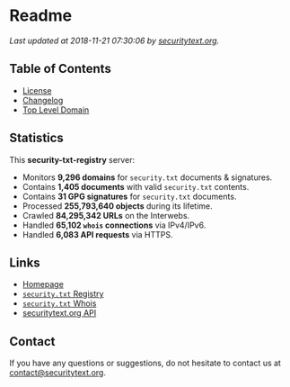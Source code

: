 # Readme

_Last updated at 2018-11-21 07:30:06 by [securitytext.org](https://securitytext.org)._

## Table of Contents

* [License](LICENSE.md)
* [Changelog](CHANGELOG.md)
* [Top Level Domain](TLD.md)

## Statistics

This **security-txt-registry** server:

* Monitors **9,296 domains** for `security.txt` documents & signatures.
* Contains **1,405 documents** with valid `security.txt` contents.
* Contains **31 GPG signatures** for `security.txt` documents.
* Processed **255,793,640 objects** during its lifetime.
* Crawled **84,295,342 URLs** on the Interwebs.
* Handled **65,102 `whois` connections** via IPv4/IPv6.
* Handled **6,083 API requests** via HTTPS.

## Links

* [Homepage](https://securitytext.org)
* [`security.txt` Registry](https://registry.securitytext.org)
* [`security.txt` Whois](https://whois.securitytext.org)
* [securitytext.org API](https://api.securitytext.org)

## Contact

If you have any questions or suggestions, do not hesitate to contact us at contact@securitytext.org.
